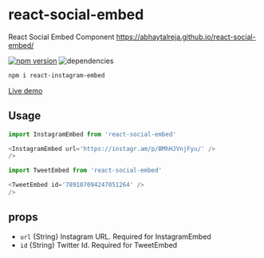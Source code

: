 # react-social-embed
React Social Embed Component https://abhaytalreja.github.io/react-social-embed/

[![npm version](https://badge.fury.io/js/npm.svg)](https://badge.fury.io/js/npm)
![dependencies](https://david-dm.org/abhaytalreja/react-social-embed.svg)

```sh
npm i react-instagram-embed
```

[Live demo](https://abhaytalreja.github.io/react-social-embed/)

## Usage

```js
import InstagramEmbed from 'react-social-embed'

<InstagramEmbed url='https://instagr.am/p/BMhHJVnjFyu/' />
/>
```

```js
import TweetEmbed from 'react-social-embed'

<TweetEmbed id='789107094247051264' />
/>
```

## props

- `url` {String} Instagram URL. Required for InstagramEmbed
- `id` {String} Twitter Id. Required for TweetEmbed

